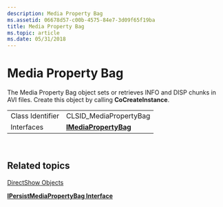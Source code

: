 ```yaml
---
description: Media Property Bag
ms.assetid: 06678d57-c00b-4575-84e7-3d09f65f19ba
title: Media Property Bag
ms.topic: article
ms.date: 05/31/2018
---
```


# Media Property Bag

The Media Property Bag object sets or retrieves INFO and DISP chunks in AVI files. Create this object by calling **CoCreateInstance**.



|                  |                                                |
|------------------|------------------------------------------------|
| Class Identifier | CLSID\_MediaPropertyBag                        |
| Interfaces       | [**IMediaPropertyBag**](/windows/desktop/api/Strmif/nn-strmif-imediapropertybag) |



 

## Related topics

<dl> <dt>

[DirectShow Objects](directshow-objects.md)
</dt> <dt>

[**IPersistMediaPropertyBag Interface**](/windows/desktop/api/Strmif/nn-strmif-ipersistmediapropertybag)
</dt> </dl>

 

 



